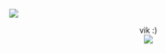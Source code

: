 [![](https://visitcount.itsvg.in/api?id=whovik&label=Profile%20Views&color=12&pretty=true)](https://visitcount.itsvg.in)

<p align="center">
  vik :)
 <br>
<img src="https://i.giphy.com/RThN0hOS2GO4M.gif" />
</p>
